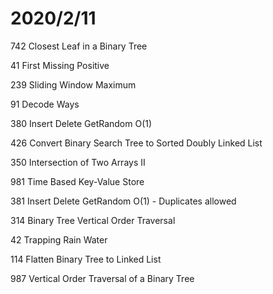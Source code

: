 # 2020/2/11

742	Closest Leaf in a Binary Tree

41	First Missing Positive

239	Sliding Window Maximum

91	Decode Ways

380	Insert Delete GetRandom O(1)

426	Convert Binary Search Tree to Sorted Doubly Linked List

350	Intersection of Two Arrays II

981	Time Based Key-Value Store

381	Insert Delete GetRandom O(1) - Duplicates allowed

314	Binary Tree Vertical Order Traversal

42	Trapping Rain Water

114	Flatten Binary Tree to Linked List

987	Vertical Order Traversal of a Binary Tree
